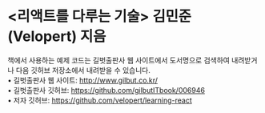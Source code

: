 # <리액트를 다루는 기술> 김민준(Velopert) 지음


책에서 사용하는 예제 코드는 길벗출판사 웹 사이트에서 도서명으로 검색하여 내려받거나 다음 깃허브 저장소에서 내려받을 수 있습니다.<br/> 
• 길벗출판사 웹 사이트: http://www.gilbut.co.kr/<br/> 
• 길벗출판사 깃허브: https://github.com/gilbutITbook/006946<br/> 
• 저자 깃허브: https://github.com/velopert/learning-react<br/> 


